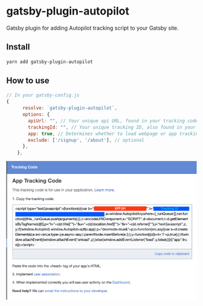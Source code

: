 # gatsby-plugin-autopilot

Gatsby plugin for adding Autopilot tracking script to your Gatsby site.

## Install

```bash
yarn add gatsby-plugin-autopilot
```

## How to use

```js
// In your gatsby-config.js
{
      resolve: `gatsby-plugin-autopilot`,
      options: {
        apiUrl: "", // Your unique api URL, found in your tracking code settings in your Autopilot dashboard.
        trackingId: "", // Your unique tracking ID, also found in your tracking code settings.
        app: true, // Determines whether to load webpage or app tracking code.
        exclude: ['/signup', '/about'], // optional
      },
    },
```

![Location of API URL and Trackin ID in Autopilot tracking code](autopilot-tracking-code-example.png)
